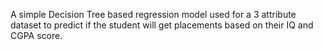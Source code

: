 A simple Decision Tree based regression model used for a 3 attribute dataset to predict if the student will get placements based on their IQ and CGPA score.